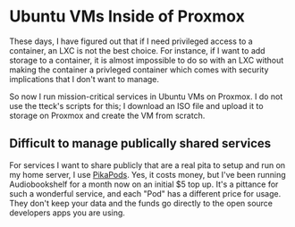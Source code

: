 # Ubuntu VMs Inside of Proxmox

These days, I have figured out that if I need privileged access to a container, an LXC is not the best choice. For instance, if I want to add storage to a container, it is almost impossible to do so with an LXC without making the container a privleged container which comes with security implications that I don't want to manage.

So now I run mission-critical services in Ubuntu VMs on Proxmox. I do not use the tteck's scripts for this; I download an ISO file and upload it to storage on Proxmox and create the VM from scratch.

## Difficult to manage publically shared services

For services I want to share publicly that are a real pita to setup and run on my home server, I use [PikaPods](https://pikapods.com). Yes, it costs money, but I've been running Audiobookshelf for a month now on an initial $5 top up. It's a pittance for such a wonderful service, and each "Pod" has a different price for usage. They don't keep your data and the funds go directly to the open source developers apps you are using.